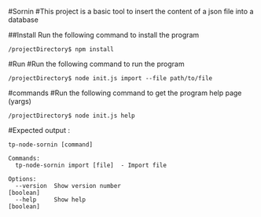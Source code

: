 #Sornin
#This project is a basic tool to insert the content of a json file into a database

##Install
Run the following command to install the program
```
/projectDirectory$ npm install
```

#Run
#Run the following command to run the program
```
/projectDirectory$ node init.js import --file path/to/file
```

#commands
#Run the following command to get the program help page (yargs)
```
/projectDirectory$ node init.js help
```
#Expected output :
```
tp-node-sornin [command]

Commands:
  tp-node-sornin import [file]  - Import file

Options:
  --version  Show version number                                       [boolean]
  --help     Show help                                                 [boolean]
  ```
